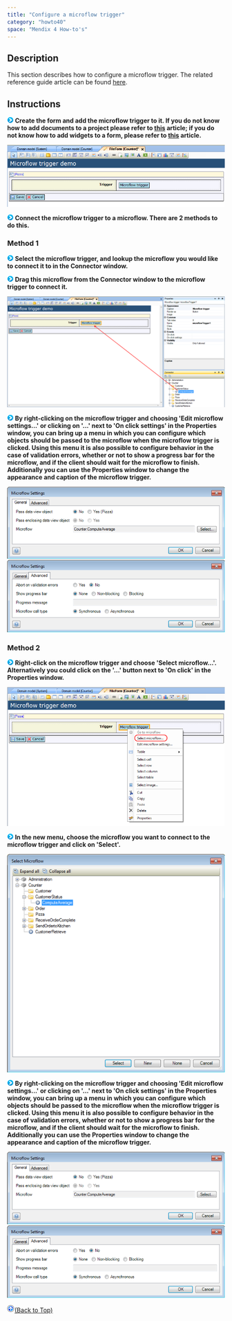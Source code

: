 ```yaml
---
title: "Configure a microflow trigger"
category: "howto40"
space: "Mendix 4 How-to's"
---
```

## Description

This section describes how to configure a microflow trigger. The related reference guide article can be found [here](https://world.mendix.com/pages/releaseview.action?pageId=9699390).

## Instructions

![](attachments/819203/917932.png) **Create the form and add the microflow trigger to it. If you do not know how to add documents to a project please refer to [this](https://world.mendix.com/display/howto25/Add+documents+to+a+module) article; if you do not know how to add widgets to a form, please refer to [this](https://world.mendix.com/display/howto25/Add+a+widget+to+a+form) article.**

![](attachments/2621462/2752657.png)

![](attachments/819203/917932.png) **Connect the microflow trigger to a microflow. There are 2 methods to do this.**

### Method 1

![](attachments/819203/917932.png) **Select the microflow trigger, and lookup the microflow you would like to connect it to in the Connector window.**

![](attachments/819203/917932.png) **Drag this microflow from the Connector window to the microflow trigger to connect it.**

![](attachments/2621462/2752654.png)

![](attachments/819203/917932.png) **By right-clicking on the microflow trigger and choosing 'Edit microflow settings...' or clicking on '...' next to 'On click settings' in the Properties window, you can bring up a menu in which you can configure which objects should be passed to the microflow when the microflow trigger is clicked. Using this menu it is also possible to configure behavior in the case of validation errors, whether or not to show a progress bar for the microflow, and if the client should wait for the microflow to finish. Additionally you can use the Properties window to change the appearance and caption of the microflow trigger.**

![](attachments/2621462/2752655.png)
![](attachments/2621462/2752656.png)

### Method 2

![](attachments/819203/917932.png) **Right-click on the microflow trigger and choose 'Select microflow...'. Alternatively you could click on the '...' button next to 'On click' in the Properties window.**

![](attachments/2621462/2752659.png)

![](attachments/819203/917932.png) **In the new menu, choose the microflow you want to connect to the microflow trigger and click on 'Select'.**

![](attachments/2621462/2752685.png)

![](attachments/819203/917932.png) **By right-clicking on the microflow trigger and choosing 'Edit microflow settings...' or clicking on '...' next to 'On click settings' in the Properties window, you can bring up a menu in which you can configure which objects should be passed to the microflow when the microflow trigger is clicked. Using this menu it is also possible to configure behavior in the case of validation errors, whether or not to show a progress bar for the microflow, and if the client should wait for the microflow to finish. Additionally you can use the Properties window to change the appearance and caption of the microflow trigger.**

![](attachments/2621462/2752655.png)
![](attachments/2621462/2752656.png)

[![](attachments/819203/917564.png)](configure-a-microflow-trigger)[(Back to Top)](configure-a-microflow-trigger)